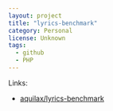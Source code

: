 ```yaml
---
layout: project
title: "lyrics-benchmark"
category: Personal
license: Unknown
tags:
  - github
  - PHP
---
```




Links:


* [aquilax/lyrics-benchmark](https://github.com/aquilax/lyrics-benchmark)
